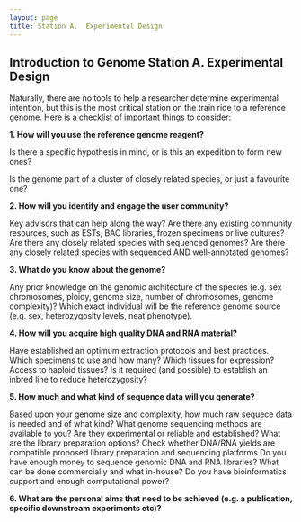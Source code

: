 ```yaml
---
layout: page
title: Station A.  Experimental Design
---
```

## Introduction to Genome Station A. Experimental Design

Naturally, there are no tools to help a researcher determine experimental intention, but this is the most critical station on the train ride to a reference genome. Here is a checklist of important things to consider:

**1. How will you use the reference genome reagent?**

  Is there a specific hypothesis in mind, or is this an expedition to form new ones?
  
  Is the genome part of a cluster of closely related species, or just a favourite one?

**2. How will you identify and engage the user community?**

  Key advisors that can help along the way?
  Are there any existing community resources, such as ESTs, BAC libraries, frozen specimens or live cultures?
  Are there any closely related species with sequenced genomes?
  Are there any closely related species with sequenced AND well-annotated genomes?

**3. What do you know about the genome?**

  Any prior knowledge on the genomic architecture of the species (e.g. sex chromosomes, ploidy, genome size, number of chromosomes, genome complexity)?
  Which exact individual will be the reference genome source (e.g. sex, heterozygosity levels, neat phenotype).

**4. How will you acquire high quality DNA and RNA material?**

  Have established an optimum extraction protocols and best practices. Which specimens to use and how many?
  Which tissues for expression?
  Access to haploid tissues?
  Is it required (and possible) to establish an inbred line to reduce heterozygosity?

**5. How much and what kind of sequence data will you generate?**

  Based upon your genome size and complexity, how much raw sequece data is needed and of what kind?
  What genome sequencing methods are available to you? Are they experimental or reliable and established?
  What are the library preparation options?
  Check whether DNA/RNA yields are compatible proposed library preparation and sequencing platforms
  Do you have enough money to sequence genomic DNA and RNA libraries?
  What can be done commercially and what in-house?
  Do you have bioinformatics support and enough computational power?
  
**6. What are the personal aims that need to be achieved (e.g. a publication, specific downstream experiments etc)?**
